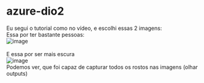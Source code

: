 # azure-dio2
Eu segui o tutorial como no vídeo, e escolhi essas 2 imagens:
<br>
Essa por ter bastante pessoas: <br>
![image](https://github.com/LuaFly/azure-dio2/assets/42554771/e4d0fd95-87bb-472e-95bc-376fcc8852a5)
<br><br>
E essa por ser mais escura <br>
![image](https://github.com/LuaFly/azure-dio2/assets/42554771/40839aff-b00a-476d-b633-6da8d55deef8)
<br>
Podemos ver, que foi capaz de capturar todos os rostos nas imagens (olhar outputs) 
